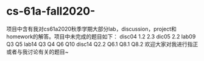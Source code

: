 # cs-61a-fall2020-
项目中含有我对cs61a2020秋季学期大部分lab，discussion，project和homework的解答。项目中未完成的题目如下：
disc04 1.2 2.3
dic05 2.2
lab09 Q3 Q5
lab14 Q3 Q4 Q6 Q10
disc14 Q2.2 Q6.1 Q8.1 Q8.2
欢迎大家对我进行指正或者与我讨论有关的题目~

